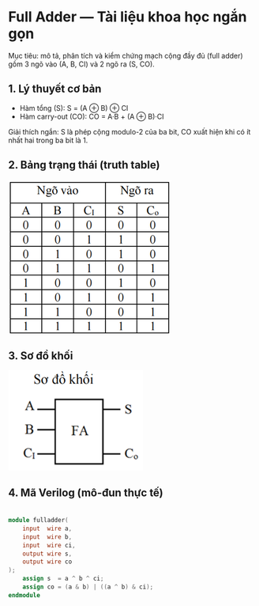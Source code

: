 
# Full Adder — Tài liệu khoa học ngắn gọn

Mục tiêu: mô tả, phân tích và kiểm chứng mạch cộng đầy đủ (full adder) gồm 3 ngõ vào (A, B, CI) và 2 ngõ ra (S, CO).

## 1. Lý thuyết cơ bản
- Hàm tổng (S): S = (A ⊕ B) ⊕ CI
- Hàm carry-out (CO): CO = A·B + (A ⊕ B)·CI

Giải thích ngắn: S là phép cộng modulo-2 của ba bit, CO xuất hiện khi có ít nhất hai trong ba bit là 1.

## 2. Bảng trạng thái (truth table)

![alt text](image.png)

## 3. Sơ đồ khối
![alt text](image-1.png)
## 4. Mã Verilog (mô-đun thực tế)


````verilog

module fulladder(
    input  wire a,
    input  wire b,
    input  wire ci,
    output wire s,
    output wire co
);
    assign s  = a ^ b ^ ci;
    assign co = (a & b) | ((a ^ b) & ci);
endmodule
